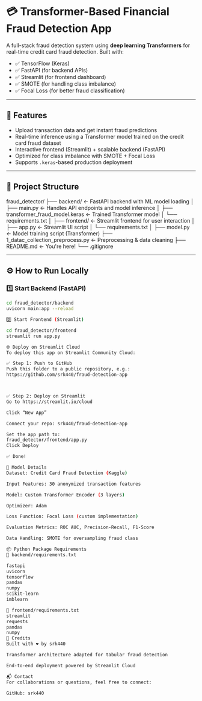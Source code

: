 # 💳 Transformer-Based Financial Fraud Detection App

A full-stack fraud detection system using **deep learning Transformers** for real-time credit card fraud detection. Built with:
- ✅ TensorFlow (Keras)
- ✅ FastAPI (for backend APIs)
- ✅ Streamlit (for frontend dashboard)
- ✅ SMOTE (for handling class imbalance)
- ✅ Focal Loss (for better fraud classification)

---

## 🚀 Features

- Upload transaction data and get instant fraud predictions
- Real-time inference using a Transformer model trained on the credit card fraud dataset
- Interactive frontend (Streamlit) + scalable backend (FastAPI)
- Optimized for class imbalance with SMOTE + Focal Loss
- Supports `.keras`-based production deployment

---

## 📁 Project Structure

fraud_detector/
├── backend/ ← FastAPI backend with ML model loading
│ ├── main.py ← Handles API endpoints and model inference
│ ├── transformer_fraud_model.keras ← Trained Transformer model
│ └── requirements.txt
│
├── frontend/ ← Streamlit frontend for user interaction
│ ├── app.py ← Streamlit UI script
│ └── requirements.txt
│
├── model.py ← Model training script (Transformer)
├── 1_datac_collection_preprocess.py ← Preprocessing & data cleaning
├── README.md ← You're here!
└── .gitignore

---

## ⚙️ How to Run Locally

### 1️⃣ Start Backend (FastAPI)
```bash
cd fraud_detector/backend
uvicorn main:app --reload

2️⃣ Start Frontend (Streamlit)

cd fraud_detector/frontend
streamlit run app.py

🌐 Deploy on Streamlit Cloud
To deploy this app on Streamlit Community Cloud:

✅ Step 1: Push to GitHub
Push this folder to a public repository, e.g.:
https://github.com/srk440/fraud-detection-app



✅ Step 2: Deploy on Streamlit
Go to https://streamlit.io/cloud

Click “New App”

Connect your repo: srk440/fraud-detection-app

Set the app path to:
fraud_detector/frontend/app.py
Click Deploy

✅ Done!

🧠 Model Details
Dataset: Credit Card Fraud Detection (Kaggle)

Input Features: 30 anonymized transaction features

Model: Custom Transformer Encoder (3 layers)

Optimizer: Adam

Loss Function: Focal Loss (custom implementation)

Evaluation Metrics: ROC AUC, Precision-Recall, F1-Score

Data Handling: SMOTE for oversampling fraud class

📦 Python Package Requirements
📂 backend/requirements.txt

fastapi
uvicorn
tensorflow
pandas
numpy
scikit-learn
imblearn

📂 frontend/requirements.txt
streamlit
requests
pandas
numpy
🤝 Credits
Built with ❤️ by srk440

Transformer architecture adapted for tabular fraud detection

End-to-end deployment powered by Streamlit Cloud

📬 Contact
For collaborations or questions, feel free to connect:

GitHub: srk440

